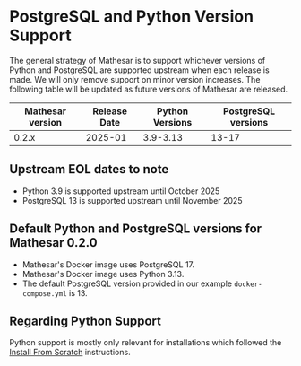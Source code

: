 # PostgreSQL and Python Version Support

The general strategy of Mathesar is to support whichever versions of Python and PostgreSQL are supported upstream when each release is made. We will only remove support on minor version increases. The following table will be updated as future versions of Mathesar are released.

| Mathesar version | Release Date | Python Versions | PostgreSQL versions |
|------------------|--------------|-----------------|---------------------|
| 0.2.x            | 2025-01      | 3.9-3.13        | 13-17               |

## Upstream EOL dates to note

- Python 3.9 is supported upstream until October 2025
- PostgreSQL 13 is supported upstream until November 2025

## Default Python and PostgreSQL versions for Mathesar 0.2.0

- Mathesar's Docker image uses PostgreSQL 17.
- Mathesar's Docker image uses Python 3.13.
- The default PostgreSQL version provided in our example `docker-compose.yml` is 13.

## Regarding Python Support

Python support is mostly only relevant for installations which followed the [Install From Scratch](install-from-scratch.md) instructions.
